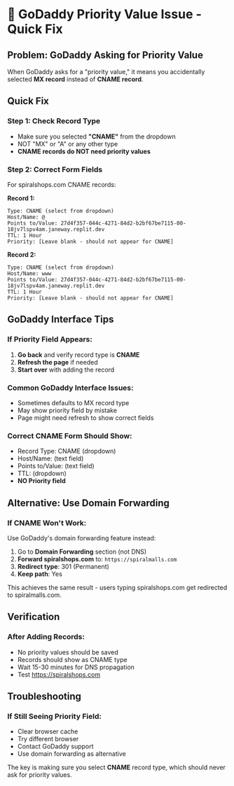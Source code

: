 # 🔧 GoDaddy Priority Value Issue - Quick Fix

## Problem: GoDaddy Asking for Priority Value

When GoDaddy asks for a "priority value," it means you accidentally selected **MX record** instead of **CNAME record**.

## Quick Fix

### **Step 1: Check Record Type**
- Make sure you selected **"CNAME"** from the dropdown
- NOT "MX" or "A" or any other type
- **CNAME records do NOT need priority values**

### **Step 2: Correct Form Fields**
For spiralshops.com CNAME records:

**Record 1:**
```
Type: CNAME (select from dropdown)
Host/Name: @
Points to/Value: 27d4f357-044c-4271-84d2-b2bf67be7115-00-18jv7lspv4am.janeway.replit.dev
TTL: 1 Hour
Priority: [Leave blank - should not appear for CNAME]
```

**Record 2:**
```
Type: CNAME (select from dropdown)  
Host/Name: www
Points to/Value: 27d4f357-044c-4271-84d2-b2bf67be7115-00-18jv7lspv4am.janeway.replit.dev
TTL: 1 Hour
Priority: [Leave blank - should not appear for CNAME]
```

## GoDaddy Interface Tips

### **If Priority Field Appears:**
1. **Go back** and verify record type is **CNAME**
2. **Refresh the page** if needed
3. **Start over** with adding the record

### **Common GoDaddy Interface Issues:**
- Sometimes defaults to MX record type
- May show priority field by mistake
- Page might need refresh to show correct fields

### **Correct CNAME Form Should Show:**
- Record Type: CNAME (dropdown)
- Host/Name: (text field)
- Points to/Value: (text field)
- TTL: (dropdown)
- **NO Priority field**

## Alternative: Use Domain Forwarding

### **If CNAME Won't Work:**
Use GoDaddy's domain forwarding feature instead:

1. Go to **Domain Forwarding** section (not DNS)
2. **Forward spiralshops.com** to: `https://spiralmalls.com`
3. **Redirect type**: 301 (Permanent)
4. **Keep path**: Yes

This achieves the same result - users typing spiralshops.com get redirected to spiralmalls.com.

## Verification

### **After Adding Records:**
- No priority values should be saved
- Records should show as CNAME type
- Wait 15-30 minutes for DNS propagation
- Test https://spiralshops.com

## Troubleshooting

### **If Still Seeing Priority Field:**
- Clear browser cache
- Try different browser
- Contact GoDaddy support
- Use domain forwarding as alternative

The key is making sure you select **CNAME** record type, which should never ask for priority values.